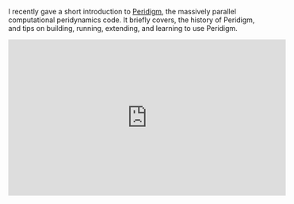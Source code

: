 <!-- 
.. title: Peridigm tutorial
.. slug: peridigm-tutorial
.. date: 2017-02-09 17:37:11 UTC-05:00
.. tags: 
.. link: 
.. description: 
.. type: text
-->

I recently gave a short introduction to [Peridigm](https://peridigm.sandia.gov), the massively parallel computational peridynamics code.  It briefly covers, the history of Peridigm, and tips  on building, running, extending, and learning to use Peridigm.

<iframe width="560" height="315" src="https://www.youtube.com/embed/pNmlmr3ct8k" frameborder="0" allowfullscreen></iframe>
